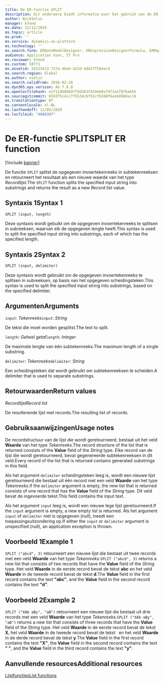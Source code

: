 ```yaml
---
title: De ER-functie SPLIT
description: Dit onderwerp biedt informatie over het gebruik van de ER-functie (Elektronische rapportage) SPLIT.
author: NickSelin
manager: kfend
ms.date: 12/12/2019
ms.topic: article
ms.prod: ''
ms.service: dynamics-ax-platform
ms.technology: ''
ms.search.form: ERDataModelDesigner, ERExpressionDesignerFormula, ERMappedFormatDesigner, ERModelMappingDesigner
audience: Application User, IT Pro
ms.reviewer: kfend
ms.custom: 58771
ms.assetid: 24223e13-727a-4be6-a22d-4d427f504ac9
ms.search.region: Global
ms.author: nselin
ms.search.validFrom: 2016-02-28
ms.dyn365.ops.version: AX 7.0.0
ms.openlocfilehash: e1f11d68b697fdd363f429e60a79f1e1f97bab5b
ms.sourcegitcommit: 659375c4cc7f5524cbf91cf6160f6a410960ac16
ms.translationtype: HT
ms.contentlocale: nl-NL
ms.lasthandoff: 12/05/2020
ms.locfileid: "4686387"
---
```

# <a name="split-er-function"></a><span data-ttu-id="6f2e6-103">De ER-functie SPLIT</span><span class="sxs-lookup"><span data-stu-id="6f2e6-103">SPLIT ER function</span></span>

[!include [banner](../includes/banner.md)]

<span data-ttu-id="6f2e6-104">De functie `SPLIT` splitst de opgegeven invoertekenreeks in subtekenreeksen en retourneert het resultaat als een nieuwe waarde van het type *Recordlijst*.</span><span class="sxs-lookup"><span data-stu-id="6f2e6-104">The `SPLIT` function splits the specified input string into substrings and returns the result as a new *Record list* value.</span></span>

## <a name="syntax-1"></a><span data-ttu-id="6f2e6-105">Syntaxis 1</span><span class="sxs-lookup"><span data-stu-id="6f2e6-105">Syntax 1</span></span>

```vb
SPLIT (input, length)
```

<span data-ttu-id="6f2e6-106">Deze syntaxis wordt gebuikt om de opgegeven invoertekenreeks te splitsen in subreeksen, waarvan elk de opgegeven lengte heeft.</span><span class="sxs-lookup"><span data-stu-id="6f2e6-106">This syntax is used to split the specified input string into substrings, each of which has the specified length.</span></span>

## <a name="syntax-2"></a><span data-ttu-id="6f2e6-107">Syntaxis 2</span><span class="sxs-lookup"><span data-stu-id="6f2e6-107">Syntax 2</span></span>

```vb
SPLIT (input, delimiter)
```

<span data-ttu-id="6f2e6-108">Deze syntaxis wordt gebruikt om de opgegeven invoertekenreeks te splitsen in subreeksen, op basis van het opgegeven scheidingsteken.</span><span class="sxs-lookup"><span data-stu-id="6f2e6-108">This syntax is used to split the specified input string into substrings, based on the specified delimiter.</span></span>

## <a name="arguments"></a><span data-ttu-id="6f2e6-109">Argumenten</span><span class="sxs-lookup"><span data-stu-id="6f2e6-109">Arguments</span></span>

<span data-ttu-id="6f2e6-110">`input`: *Tekenreeks*</span><span class="sxs-lookup"><span data-stu-id="6f2e6-110">`input`: *String*</span></span>

<span data-ttu-id="6f2e6-111">De tekst die moet worden gesplitst.</span><span class="sxs-lookup"><span data-stu-id="6f2e6-111">The text to split.</span></span>

<span data-ttu-id="6f2e6-112">`length`: *Geheel getal*</span><span class="sxs-lookup"><span data-stu-id="6f2e6-112">`length`: *Integer*</span></span>

<span data-ttu-id="6f2e6-113">De maximale lengte van één subtekenreeks.</span><span class="sxs-lookup"><span data-stu-id="6f2e6-113">The maximum length of a single substring.</span></span>

<span data-ttu-id="6f2e6-114">`delimiter`: *Tekenreeks*</span><span class="sxs-lookup"><span data-stu-id="6f2e6-114">`delimiter`: *String*</span></span>

<span data-ttu-id="6f2e6-115">Een scheidingsteken dat wordt gebruikt om subtekenreeksen te scheiden.</span><span class="sxs-lookup"><span data-stu-id="6f2e6-115">A delimiter that is used to separate substrings.</span></span>

## <a name="return-values"></a><span data-ttu-id="6f2e6-116">Retourwaarden</span><span class="sxs-lookup"><span data-stu-id="6f2e6-116">Return values</span></span>

<span data-ttu-id="6f2e6-117">*Recordlijst*</span><span class="sxs-lookup"><span data-stu-id="6f2e6-117">*Record list*</span></span>

<span data-ttu-id="6f2e6-118">De resulterende lijst met records.</span><span class="sxs-lookup"><span data-stu-id="6f2e6-118">The resulting list of records.</span></span>

## <a name="usage-notes"></a><span data-ttu-id="6f2e6-119">Gebruiksaanwijzingen</span><span class="sxs-lookup"><span data-stu-id="6f2e6-119">Usage notes</span></span>

<span data-ttu-id="6f2e6-120">De recordstructuur van de lijst die wordt geretourneerd, bestaat uit het veld **Waarde** van het type *Tekenreeks*.</span><span class="sxs-lookup"><span data-stu-id="6f2e6-120">The record structure of the list that is returned consists of the **Value** field of the *String* type.</span></span> <span data-ttu-id="6f2e6-121">Elke record van de lijst die wordt geretourneerd, bevat gegenereerde subtekenreeksen in dit veld.</span><span class="sxs-lookup"><span data-stu-id="6f2e6-121">Every record of the list that is returned contains generated substrings in this field.</span></span>

<span data-ttu-id="6f2e6-122">Als het argument `delimiter` scheidingsteken leeg is, wordt een nieuwe lijst geretourneerd die bestaat uit één record met een veld **Waarde** van het type *Tekenreeks*.</span><span class="sxs-lookup"><span data-stu-id="6f2e6-122">If the `delimiter` argument is empty, the new list that is returned consists of one record that has the **Value** field of the *String* type.</span></span> <span data-ttu-id="6f2e6-123">Dit veld bevat de ingevoerde tekst.</span><span class="sxs-lookup"><span data-stu-id="6f2e6-123">This field contains the input text.</span></span>

<span data-ttu-id="6f2e6-124">Als het argument `input` leeg is, wordt een nieuwe lege lijst geretourneerd.</span><span class="sxs-lookup"><span data-stu-id="6f2e6-124">If the `input` argument is empty, a new empty list is returned.</span></span> <span data-ttu-id="6f2e6-125">Als het argument `input` of `delimiter` niet is opgegeven (null), treedt een toepassingsuitzondering op.</span><span class="sxs-lookup"><span data-stu-id="6f2e6-125">If either the `input` or `delimiter` argument is unspecified (null), an application exception is thrown.</span></span>

## <a name="example-1"></a><span data-ttu-id="6f2e6-126">Voorbeeld 1</span><span class="sxs-lookup"><span data-stu-id="6f2e6-126">Example 1</span></span>

<span data-ttu-id="6f2e6-127">`SPLIT ("abcd", 3)` retourneert een nieuwe lijst die bestaat uit twee records met een veld **Waarde** van het type *Tekenreeks*.</span><span class="sxs-lookup"><span data-stu-id="6f2e6-127">`SPLIT ("abcd", 3)` returns a new list that consists of two records that have the **Value** field of the *String* type.</span></span> <span data-ttu-id="6f2e6-128">Het veld **Waarde** in de eerste record bevat de tekst **abc** en het veld **Waarde** in de tweede record bevat de tekst **d**.</span><span class="sxs-lookup"><span data-stu-id="6f2e6-128">The **Value** field in the first record contains the text **"abc"**, and the **Value** field in the second record contains the text **"d"**.</span></span>

## <a name="example-2"></a><span data-ttu-id="6f2e6-129">Voorbeeld 2</span><span class="sxs-lookup"><span data-stu-id="6f2e6-129">Example 2</span></span>

<span data-ttu-id="6f2e6-130">`SPLIT ("XAb aBy", "aB")` retourneert een nieuwe lijst die bestaat uit drie records met een veld **Waarde** van het type *Tekenreeks*.</span><span class="sxs-lookup"><span data-stu-id="6f2e6-130">`SPLIT ("XAb aBy", "aB")` returns a new list that consists of three records that have the **Value** field of the *String* type.</span></span> <span data-ttu-id="6f2e6-131">Het veld **Waarde** in de eerste record bevat de tekst **X**, het veld **Waarde** in de tweede record bevat de tekst **&nbsp;** en het veld **Waarde** in de derde record bevat de tekst **y**.</span><span class="sxs-lookup"><span data-stu-id="6f2e6-131">The **Value** field in the first record contains the text **"X"**, the **Value** field in the second record contains the text **"&nbsp;"**, and the **Value** field in the third record contains the text **"y"**.</span></span> 

## <a name="additional-resources"></a><span data-ttu-id="6f2e6-132">Aanvullende resources</span><span class="sxs-lookup"><span data-stu-id="6f2e6-132">Additional resources</span></span>

[<span data-ttu-id="6f2e6-133">Lijstfuncties</span><span class="sxs-lookup"><span data-stu-id="6f2e6-133">List functions</span></span>](er-functions-category-list.md)
